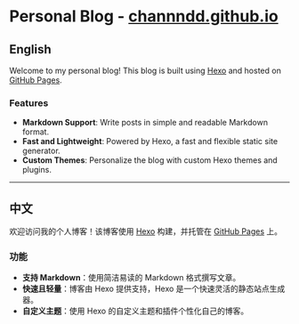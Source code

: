 # Personal Blog - [channndd.github.io](https://channndd.github.io/)

## English

Welcome to my personal blog! This blog is built using [Hexo](https://hexo.io/) and hosted on [GitHub Pages](https://pages.github.com/).

### Features

- **Markdown Support**: Write posts in simple and readable Markdown format.
- **Fast and Lightweight**: Powered by Hexo, a fast and flexible static site generator.
- **Custom Themes**: Personalize the blog with custom Hexo themes and plugins.

---

## 中文

欢迎访问我的个人博客！该博客使用 [Hexo](https://hexo.io/) 构建，并托管在 [GitHub Pages](https://pages.github.com/) 上。

### 功能

- **支持 Markdown**：使用简洁易读的 Markdown 格式撰写文章。
- **快速且轻量**：博客由 Hexo 提供支持，Hexo 是一个快速灵活的静态站点生成器。
- **自定义主题**：使用 Hexo 的自定义主题和插件个性化自己的博客。
